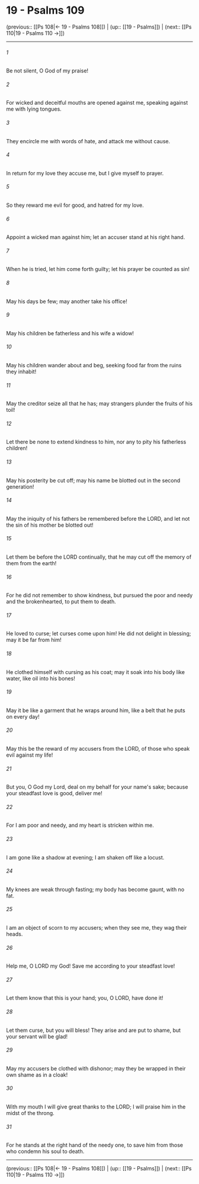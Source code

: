 # 19 - Psalms 109

(previous:: [[Ps 108|← 19 - Psalms 108]]) | (up:: [[19 - Psalms]]) | (next:: [[Ps 110|19 - Psalms 110 →]])

***


###### 1 
Be not silent, O God of my praise! 

###### 2 
For wicked and deceitful mouths are opened against me, speaking against me with lying tongues. 

###### 3 
They encircle me with words of hate, and attack me without cause. 

###### 4 
In return for my love they accuse me, but I give myself to prayer. 

###### 5 
So they reward me evil for good, and hatred for my love. 

###### 6 
Appoint a wicked man against him; let an accuser stand at his right hand. 

###### 7 
When he is tried, let him come forth guilty; let his prayer be counted as sin! 

###### 8 
May his days be few; may another take his office! 

###### 9 
May his children be fatherless and his wife a widow! 

###### 10 
May his children wander about and beg, seeking food far from the ruins they inhabit! 

###### 11 
May the creditor seize all that he has; may strangers plunder the fruits of his toil! 

###### 12 
Let there be none to extend kindness to him, nor any to pity his fatherless children! 

###### 13 
May his posterity be cut off; may his name be blotted out in the second generation! 

###### 14 
May the iniquity of his fathers be remembered before the LORD, and let not the sin of his mother be blotted out! 

###### 15 
Let them be before the LORD continually, that he may cut off the memory of them from the earth! 

###### 16 
For he did not remember to show kindness, but pursued the poor and needy and the brokenhearted, to put them to death. 

###### 17 
He loved to curse; let curses come upon him! He did not delight in blessing; may it be far from him! 

###### 18 
He clothed himself with cursing as his coat; may it soak into his body like water, like oil into his bones! 

###### 19 
May it be like a garment that he wraps around him, like a belt that he puts on every day! 

###### 20 
May this be the reward of my accusers from the LORD, of those who speak evil against my life! 

###### 21 
But you, O God my Lord, deal on my behalf for your name's sake; because your steadfast love is good, deliver me! 

###### 22 
For I am poor and needy, and my heart is stricken within me. 

###### 23 
I am gone like a shadow at evening; I am shaken off like a locust. 

###### 24 
My knees are weak through fasting; my body has become gaunt, with no fat. 

###### 25 
I am an object of scorn to my accusers; when they see me, they wag their heads. 

###### 26 
Help me, O LORD my God! Save me according to your steadfast love! 

###### 27 
Let them know that this is your hand; you, O LORD, have done it! 

###### 28 
Let them curse, but you will bless! They arise and are put to shame, but your servant will be glad! 

###### 29 
May my accusers be clothed with dishonor; may they be wrapped in their own shame as in a cloak! 

###### 30 
With my mouth I will give great thanks to the LORD; I will praise him in the midst of the throng. 

###### 31 
For he stands at the right hand of the needy one, to save him from those who condemn his soul to death.

***

(previous:: [[Ps 108|← 19 - Psalms 108]]) | (up:: [[19 - Psalms]]) | (next:: [[Ps 110|19 - Psalms 110 →]])
